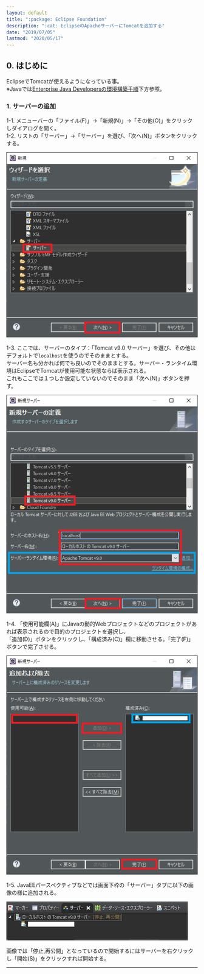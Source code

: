 ```yaml
---
layout: default
title: ":package: Eclipse Foundation"
description: ":cat: EclipseのApacheサーバーにTomcatを追加する"
date: "2019/07/05"
lastmod: "2020/05/17"
---
```


## 0. はじめに

EclipseでTomcatが使えるようになっている事。  
※Javaでは[Enterprise Java Developersの環境構築手順](../Install/InstallOrigin.md)下方参照。  

### 1. サーバーの追加

 1-1. メニューバーの「ファイル(F)」→「新規(N)」→「その他(O)」をクリックしダイアログを開く。  
 1-2. リストの「サーバー」→「サーバー」を選び、「次へ(N)」ボタンをクリックする。  

![1-2](SvrTomcat/SvrTomcat1.png)

 1-3. ここでは、サーバーのタイプ：「Tomcat v9.0 サーバー」を選び、その他はデフォルトで`localhost`を使うのでそのままとする。  
 サーバー名も分かれば何でも良いのでそのままとする。サーバー・ランタイム環境はEclipseでTomcatが使用可能な状態ならば表示される。  
 これもここでは１つしか設定していないのでそのまま「次へ(N)」ボタンを押す。  

![1-3](SvrTomcat/SvrTomcat2.png)

 1-4. 「使用可能欄(A)」にJavaの動的Webプロジェクトなどのプロジェクトがあれば表示されるので目的のプロジェクトを選択し、  
 「追加(D)」ボタンをクリックし、「構成済み(C)」欄に移動させる。「完了(F)」ボタンで完了させる。

![1-4](SvrTomcat/SvrTomcat3.png)

 1-5. JavaEEパースペクティブなどでは画面下枠の「サーバー」タブに以下の画像の様に追加される。  

![1-5](SvrTomcat/SvrTomcat4.png)

 画像では「停止,再公開」となっているので開始するにはサーバーを右クリックし「開始(S)」をクリックすれば開始する。  

* * *
